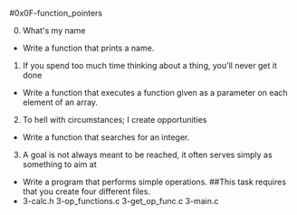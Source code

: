 #0x0F-function_pointers

0. What's my name
*  Write a function that prints a name.
1. If you spend too much time thinking about a thing, you'll never get it done
*  Write a function that executes a function given as a parameter on each element of an array.
2. To hell with circumstances; I create opportunities
*  Write a function that searches for an integer.
3. A goal is not always meant to be reached, it often serves simply as something to aim at
*  Write a program that performs simple operations.
##This task requires that you create four different files.
*  3-calc.h 3-op_functions.c 3-get_op_func.c 3-main.c
